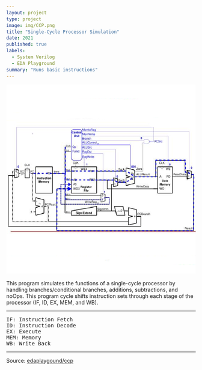 ```yaml
---
layout: project
type: project
image: img/CCP.png
title: "Single-Cycle Processor Simulation"
date: 2021
published: true
labels:
  - System Verilog
  - EDA Playground
summary: "Runs basic instructions"
---
```


<img class="img-fluid" src="../img/CCP.png">

This program simulates the functions of a single-cycle processor by handling branches/conditional branches, additions, subtractions, and noOps. This program cycle shifts instruction sets through each stage of the processor (IF, ID, EX, MEM, and WB).

<hr>

<pre>
IF: Instruction Fetch
ID: Instruction Decode
EX: Execute
MEM: Memory
WB: Write Back
</pre>

<hr>

Source: <a href="www.edaplayground.com/x/GmVk"><i class="large github icon "></i>edaplaygound/ccp</a>
